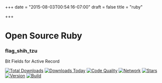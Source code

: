 +++
date = "2015-08-03T00:54:16-07:00"
draft = false
title = "ruby"

+++

# Open Source Ruby

### flag_shih_tzu

Bit Fields for Active Record

[![Total Downloads](https://img.shields.io/gem/rt/flag_shih_tzu.svg)](https://github.com/pboling/flag_shih_tzu)
[![Downloads Today](https://img.shields.io/gem/rd/flag_shih_tzu.svg)](https://github.com/pboling/flag_shih_tzu)
[![Code Quality](https://img.shields.io/codeclimate/github/pboling/flag_shih_tzu.svg)](https://github.com/pboling/flag_shih_tzu)
[![Network](https://img.shields.io/github/forks/pboling/flag_shih_tzu.svg?style=social)](https://github.com/pboling/flag_shih_tzu/network)
[![Stars](https://img.shields.io/github/stars/pboling/flag_shih_tzu.svg?style=social)](https://github.com/pboling/flag_shih_tzu/stargazers)
[![Version](https://img.shields.io/gem/v/flag_shih_tzu.svg)](https://rubygems.org/gems/flag_shih_tzu)
[![Build](https://img.shields.io/travis/pboling/flag_shih_tzu.svg)](https://travis-ci.org/pboling/flag_shih_tzu)

